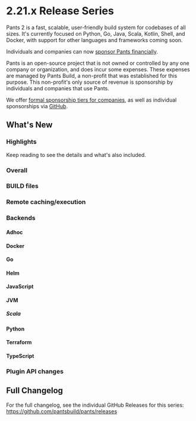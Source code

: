 # 2.21.x Release Series

Pants 2 is a fast, scalable, user-friendly build system for codebases of all sizes. It's currently focused on Python, Go, Java, Scala, Kotlin, Shell, and Docker, with support for other languages and frameworks coming soon.

Individuals and companies can now [sponsor Pants financially](https://www.pantsbuild.org/sponsorship).

Pants is an open-source project that is not owned or controlled by any one company or organization, and does incur some expenses. These expenses are managed by Pants Build, a non-profit that was established for this purpose. This non-profit's only source of revenue is sponsorship by individuals and companies that use Pants.

We offer [formal sponsorship tiers for companies](https://www.pantsbuild.org/sponsorship), as well as individual sponsorships via [GitHub](https://github.com/sponsors/pantsbuild).

## What's New

### Highlights


Keep reading to see the details and what's also included.

### Overall


### BUILD files


### Remote caching/execution


### Backends

#### Adhoc


#### Docker


#### Go


#### Helm


#### JavaScript


#### JVM


##### Scala


#### Python


#### Terraform



#### TypeScript


### Plugin API changes


## Full Changelog

For the full changelog, see the individual GitHub Releases for this series: https://github.com/pantsbuild/pants/releases
